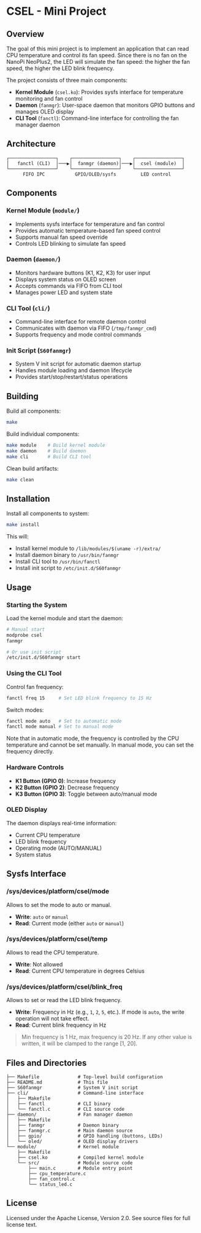 # CSEL - Mini Project

## Overview

The goal of this mini project is to implement an application that can read CPU temperature and control its fan speed.
Since there is no fan on the NanoPi NeoPlus2, the LED will simulate the fan speed: the higher the fan speed, the higher the LED blink frequency.

The project consists of three main components:
- **Kernel Module** (`csel.ko`): Provides sysfs interface for temperature monitoring and fan control
- **Daemon** (`fanmgr`): User-space daemon that monitors GPIO buttons and manages OLED display
- **CLI Tool** (`fanctl`): Command-line interface for controlling the fan manager daemon

## Architecture

```
┌─────────────────┐    ┌─────────────────┐    ┌─────────────────┐
│   fanctl (CLI)  │───▶│  fanmgr (daemon)│───▶│  csel (module)  │
└─────────────────┘    └─────────────────┘    └─────────────────┘
      FIFO IPC           GPIO/OLED/sysfs         LED control
```

## Components

### Kernel Module (`module/`)
- Implements sysfs interface for temperature and fan control
- Provides automatic temperature-based fan speed control
- Supports manual fan speed override
- Controls LED blinking to simulate fan speed

### Daemon (`daemon/`)
- Monitors hardware buttons (K1, K2, K3) for user input
- Displays system status on OLED screen
- Accepts commands via FIFO from CLI tool
- Manages power LED and system state

### CLI Tool (`cli/`)
- Command-line interface for remote daemon control
- Communicates with daemon via FIFO (`/tmp/fanmgr_cmd`)
- Supports frequency and mode control commands

### Init Script (`S60fanmgr`)
- System V init script for automatic daemon startup
- Handles module loading and daemon lifecycle
- Provides start/stop/restart/status operations

## Building

Build all components:
```bash
make
```

Build individual components:
```bash
make module    # Build kernel module
make daemon    # Build daemon
make cli       # Build CLI tool
```

Clean build artifacts:
```bash
make clean
```

## Installation

Install all components to system:
```bash
make install
```

This will:
- Install kernel module to `/lib/modules/$(uname -r)/extra/`
- Install daemon binary to `/usr/bin/fanmgr`
- Install CLI tool to `/usr/bin/fanctl`
- Install init script to `/etc/init.d/S60fanmgr`

## Usage

### Starting the System

Load the kernel module and start the daemon:
```bash
# Manual start
modprobe csel
fanmgr

# Or use init script
/etc/init.d/S60fanmgr start
```

### Using the CLI Tool

Control fan frequency:
```bash
fanctl freq 15     # Set LED blink frequency to 15 Hz
```

Switch modes:
```bash
fanctl mode auto   # Set to automatic mode
fanctl mode manual # Set to manual mode
```

Note that in automatic mode, the frequency is controlled by the CPU temperature and cannot be set manually. 
In manual mode, you can set the frequency directly.

### Hardware Controls

- **K1 Button (GPIO 0)**: Increase frequency
- **K2 Button (GPIO 2)**: Decrease frequency  
- **K3 Button (GPIO 3)**: Toggle between auto/manual mode

### OLED Display

The daemon displays real-time information:
- Current CPU temperature
- LED blink frequency
- Operating mode (AUTO/MANUAL)
- System status

## Sysfs Interface

### /sys/devices/platform/csel/mode

Allows to set the mode to auto or manual.
- **Write**: `auto` or `manual`
- **Read**: Current mode (either `auto` or `manual`)

### /sys/devices/platform/csel/temp

Allows to read the CPU temperature.
- **Write**: Not allowed
- **Read**: Current CPU temperature in degrees Celsius

### /sys/devices/platform/csel/blink_freq

Allows to set or read the LED blink frequency.

- **Write**: Frequency in Hz (e.g., `1`, `2`, `5`, etc.). If mode is `auto`, the write operation will not take effect.
- **Read**: Current blink frequency in Hz

> Min frequency is 1 Hz, max frequency is 20 Hz. If any other value is written, it will be clamped to the range [1, 20].

## Files and Directories

```
├── Makefile              # Top-level build configuration
├── README.md             # This file
├── S60fanmgr             # System V init script
├── cli/                  # Command-line interface
│   ├── Makefile
│   ├── fanctl            # CLI binary
│   └── fanctl.c          # CLI source code
├── daemon/               # Fan manager daemon
│   ├── Makefile
│   ├── fanmgr            # Daemon binary
│   ├── fanmgr.c          # Main daemon source
│   ├── gpio/             # GPIO handling (buttons, LEDs)
│   └── oled/             # OLED display drivers
└── module/               # Kernel module
    ├── Makefile
    ├── csel.ko           # Compiled kernel module
    └── src/              # Module source code
        ├── main.c        # Module entry point
        ├── cpu_temperature.c
        ├── fan_control.c
        └── status_led.c
```

## License

Licensed under the Apache License, Version 2.0. See source files for full license text.

